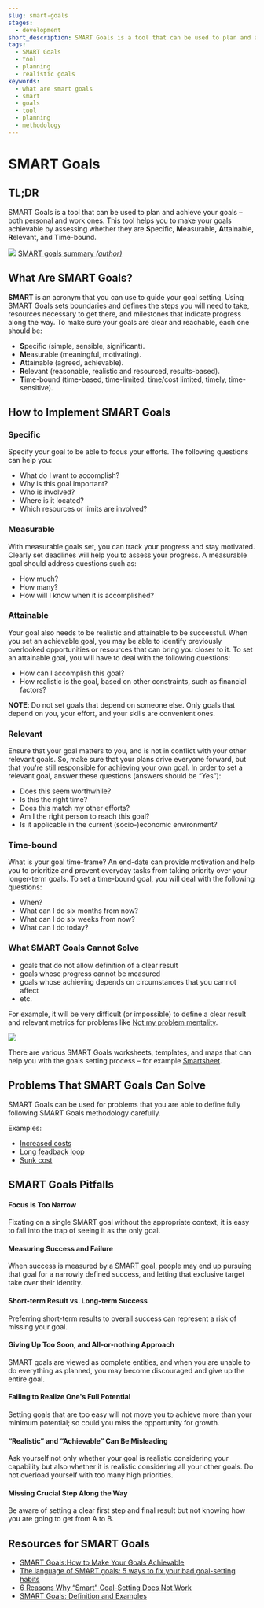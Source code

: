 ```yaml
---
slug: smart-goals
stages:
  - development
short_description: SMART Goals is a tool that can be used to plan and achieve your goals – both personal and work ones. This tool helps you to make your goals achievable by assessing whether they are Specific, Measurable, Attainable, Relevant, and Time-bound.
tags:
  - SMART Goals
  - tool
  - planning
  - realistic goals
keywords:
  - what are smart goals
  - smart
  - goals
  - tool
  - planning
  - methodology
---
```


# SMART Goals

## TL;DR

SMART Goals is a tool that can be used to plan and achieve your goals – both personal and work ones. This tool helps you to make your goals achievable by assessing whether they are **S**pecific, **M**easurable, **A**ttainable, **R**elevant, and **T**ime-bound.

![](/files/smart3.png)
[SMART goals summary *(author)*](https://dxheroes.io)

## What Are SMART Goals?

**SMART** is an acronym that you can use to guide your goal setting. Using SMART Goals sets boundaries and defines the steps you will need to take, resources necessary to get there, and milestones that indicate progress along the way. To make sure your goals are clear and reachable, each one should be:

- **S**pecific (simple, sensible, significant).
- **M**easurable (meaningful, motivating).
- **A**ttainable (agreed, achievable).
- **R**elevant (reasonable, realistic and resourced, results-based).
- **T**ime-bound (time-based, time-limited, time/cost limited, timely, time-sensitive).

## How to Implement SMART Goals

### Specific

Specify your goal to be able to focus your efforts. The following questions can help you:

- What do I want to accomplish?
- Why is this goal important?
- Who is involved?
- Where is it located?
- Which resources or limits are involved?

### Measurable

With measurable goals set, you can track your progress and stay motivated. Clearly set deadlines will help you to assess your progress.
A measurable goal should address questions such as:

- How much?
- How many?
- How will I know when it is accomplished?

### Attainable

Your goal also needs to be realistic and attainable to be successful. When you set an achievable goal, you may be able to identify previously overlooked opportunities or resources that can bring you closer to it.
To set an attainable goal, you will have to deal with the following questions:

- How can I accomplish this goal?
- How realistic is the goal, based on other constraints, such as financial factors?

**NOTE**: Do not set goals that depend on someone else. Only goals that depend on you, your effort, and your skills are convenient ones.

### Relevant

Ensure that your goal matters to you, and is not in conflict with your other relevant goals. So, make sure that your plans drive everyone forward, but that you're still responsible for achieving your own goal.
In order to set a relevant goal, answer these questions (answers should be “Yes”):

- Does this seem worthwhile?
- Is this the right time?
- Does this match my other efforts?
- Am I the right person to reach this goal?
- Is it applicable in the current (socio-)economic environment?

### Time-bound

What is your goal time-frame? An end-date can provide motivation and help you to prioritize and prevent everyday tasks from taking priority over your longer-term goals.
To set a time-bound goal, you will deal with the following questions:

- When?
- What can I do six months from now?
- What can I do six weeks from now?
- What can I do today?

### What SMART Goals Cannot Solve

- goals that do not allow definition of a clear result
- goals whose progress cannot be measured
- goals whose achieving depends on circumstances that you cannot affect
- etc.

For example, it will be very difficult (or impossible) to define a clear result and relevant metrics for problems like [Not my problem mentality](/problems/not-my-problem-mentality).

![](/files/smart_templ1b.png)

There are various SMART Goals worksheets, templates, and maps that can help you with the goals setting process – for example [Smartsheet](https://www.smartsheet.com/blog/essential-guide-writing-smart-goals).

## Problems That SMART Goals Can Solve

SMART Goals can be used for problems that you are able to define fully following SMART Goals methodology carefully.

Examples:

- [Increased costs](/problems/increased-cost)
- [Long feadback loop](/problems/long-feedback-loops)
- [Sunk cost](/problems/sunk-cost)

## SMART Goals Pitfalls

#### Focus is Too Narrow
Fixating on a single SMART goal without the appropriate context, it is easy to fall into the trap of seeing it as the only goal.

#### Measuring Success and Failure
When success is measured by a SMART goal, people may end up pursuing that goal for a narrowly defined success, and letting that exclusive target take over their identity.

#### Short-term Result vs. Long-term Success
Preferring short-term results to overall success can represent a risk of missing your goal.

#### Giving Up Too Soon, and All-or-nothing Approach
SMART goals are viewed as complete entities, and when you are unable to do everything as planned, you may become discouraged and give up the entire goal.

#### Failing to Realize One's Full Potential
Setting goals that are too easy will not move you to achieve more than your minimum potential; so could you miss the opportunity for growth.

#### “Realistic” and “Achievable” Can Be Misleading
Ask yourself not only whether your goal is realistic considering your capability but also whether it is realistic considering all your other goals. Do not overload yourself with too many high priorities.

#### Missing Crucial Step Along the Way
Be aware of setting a clear first step and final result but not knowing how you are going to get from A to B.

## Resources for SMART Goals

- [SMART Goals:How to Make Your Goals Achievable](https://www.mindtools.com/pages/article/smart-goals.htm)
- [The language of SMART goals: 5 ways to fix your bad goal-setting habits](https://blog.rescuetime.com/smart-goals-examples/)
- [6 Reasons Why “Smart” Goal-Setting Does Not Work](https://www.foundrymag.com/issues-and-ideas/article/21931645/6-reasons-why-smart-goalsetting-does-not-work)
- [SMART Goals: Definition and Examples](https://www.indeed.com/career-advice/career-development/smart-goals)
